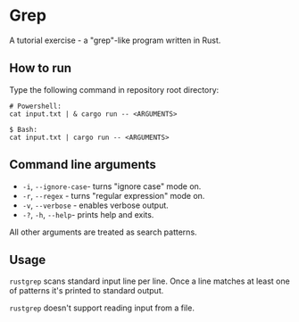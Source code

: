 # Grep

A tutorial exercise - a "grep"-like program written in Rust.

## How to run

Type the following command in repository root directory:

```
# Powershell:
cat input.txt | & cargo run -- <ARGUMENTS>

$ Bash:
cat input.txt | cargo run -- <ARGUMENTS>
```

## Command line arguments

* `-i`, `--ignore-case`- turns "ignore case" mode on.
* `-r`, `--regex` - turns "regular expression" mode on.
* `-v`, `--verbose` - enables verbose output.
* `-?`, `-h`, `--help`- prints help and exits.

All other arguments are treated as search patterns.

## Usage

`rustgrep` scans standard input line per line. Once a line matches at least one of patterns it's printed to standard output.

`rustgrep` doesn't support reading input from a file.